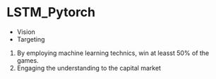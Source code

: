 # LSTM_Pytorch
* Vision
* Targeting
1. By employing machine learning technics, win at leasst 50% of the games.
2. Engaging the understanding to the capital market